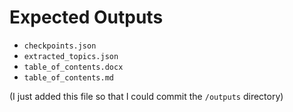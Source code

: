 # Expected Outputs

- `checkpoints.json`
- `extracted_topics.json`
- `table_of_contents.docx`
- `table_of_contents.md`

(I just added this file so that I could commit the `/outputs` directory)